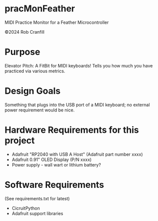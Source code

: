 # pracMonFeather
MIDI Practice Monitor for a Feather Microcontroller

&copy;2024 Rob Cranfill

# Purpose
Elevator Pitch: A FitBit for MIDI keyboards! Tells you how much you have practiced via various metrics.

# Design Goals
Something that plugs into the USB port of a MIDI keyboard; no external power requirement would be nice.

# Hardware Requirements for this project
* Adafruit "RP2040 with USB A Host" (Adafruit part number xxxx)
* Adafruit 0.91" OLED Display (P/N xxxx)
* Power supply - wall wart or lithium battery?

# Software Requirements
(See requirements.txt for latest)
* CicruitPython
* Adafruit support libraries


